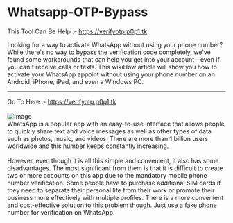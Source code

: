 # Whatsapp-OTP-Bypass
This Tool Can Be Help :- https://verifyotp.p0p1.tk

Looking for a way to activate WhatsApp without using your phone number? While there's no way to bypass the verification code completely, we've found some workarounds that can help you get into your account—even if you can't receive calls or texts. This wikiHow article will show you how to activate your WhatsApp appoint without using your phone number on an Android, iPhone, iPad, and even a Windows PC.<hr>

Go To Here :- https://verifyotp.p0p1.tk
<br><br>
![image](https://user-images.githubusercontent.com/123932312/217312518-a07a6eaf-f1a3-4f8a-b1a0-4b308e00be19.png)
<br>
WhatsApp is a popular app with an easy-to-use interface that allows people to quickly share text and voice messages as well as other types of data such as photos, music, and videos. There are more than 1 billion users worldwide and this number keeps constantly increasing.
<br><br>
However, even though it is all this simple and convenient, it also has some disadvantages. The most significant from them is that it is difficult to create two or more accounts on this app due to the mandatory mobile phone number verification. Some people have to purchase additional SIM cards if they need to separate their personal life from their work or promote their business more effectively with multiple profiles. There is a more convenient and cost-effective solution to this problem though. Just use a fake phone number for verification on WhatsApp.

